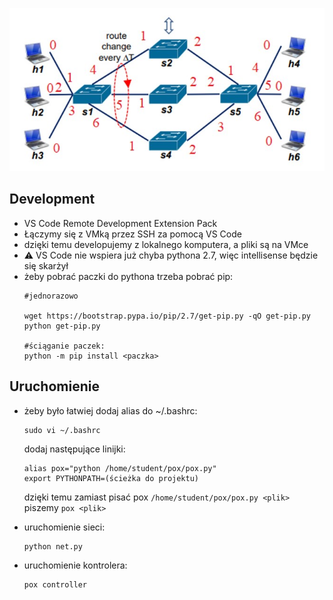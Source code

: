 ![Topology](helpers/topology.jpg "Topology")

## Development
- VS Code Remote Development Extension Pack
- Łączymy się z VMką przez SSH za pomocą VS Code
- dzięki temu developujemy z lokalnego komputera, a pliki są na VMce
- ⚠ VS Code nie wspiera już chyba pythona 2.7, więc intellisense będzie się skarżył
- żeby pobrać paczki do pythona trzeba pobrać pip:
  ```
  #jednorazowo

  wget https://bootstrap.pypa.io/pip/2.7/get-pip.py -qO get-pip.py
  python get-pip.py

  #ściąganie paczek:
  python -m pip install <paczka>
  ```
## Uruchomienie
- żeby było łatwiej dodaj alias do ~/.bashrc:
  ``` 
  sudo vi ~/.bashrc 
  ```
  dodaj następujące linijki:

    ```
    alias pox="python /home/student/pox/pox.py"
    export PYTHONPATH=(ścieżka do projektu)
    ```
    dzięki temu zamiast pisać pox `/home/student/pox/pox.py <plik>` piszemy `pox <plik> `
- uruchomienie sieci:
  ```
  python net.py
  ```
- uruchomienie kontrolera:
  ```
  pox controller
  ```
